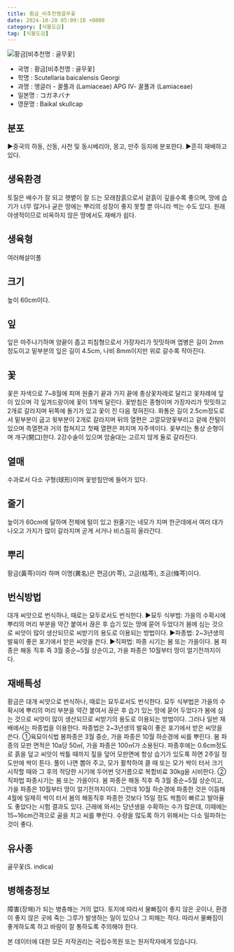 ```yaml
---
title: 황금_비추천명골무꽃
date: 2024-10-28 05:09:18 +0800
category: [식물도감]
tag: [식물도감]
---
```




![황금[비추천명 : 골무꽃]](/fileUpload/plants/basic/Labiatae/Scutellaria/15688/15688_1_th2.jpg)
- 국명 : 황금[비추천명 : 골무꽃]
- 학명 : Scutellaria baicalensis Georgi
- 과명 : 앵글러 - 꿀풀과 (Lamiaceae) APG Ⅳ- 꿀풀과 (Lamiaceae)
- 일본명 : コガネバナ
- 영문명 : Baikal skullcap


## 분포
▶중국의 하동, 산동, 사천 및 동시베리아, 몽고, 만주 등지에 분포한다.▶흔히 재배하고 있다.
## 생육환경
토질은 배수가 잘 되고 햇볕이 잘 드는 모래참흙으로서 겉흙이 깊을수록 좋으며, 땅에 습기가 너무 많거나 굳은 땅에는 뿌리의 성장이 좋지 못할 뿐 아니라 썩는 수도 있다. 원래 야생적이므로 비옥하지 않은 땅에서도 재배가 쉽다.
## 생육형
여러해살이풀
## 크기
높이 60cm이다.
## 잎
잎은 마주나기하며 양끝이 좁고 피침형으로서 가장자리가 밋밋하며 엽병은 길이 2mm정도이고 밑부분의 잎은 길이 4.5cm, 나비 8mm이지만 위로 갈수록 작아진다.
## 꽃
꽃은 자색으로 7~8월에 피며 원줄기 끝과 가지 끝에 총상꽃차례로 달리고 꽃차례에 잎이 있으며 각 잎겨드랑이에 꽃이 1개씩 달린다. 꽃받침은 종형이며 가장자리가 밋밋하고 2개로 갈라지며 뒤쪽에 돌기가 있고 꽃이 진 다음 젖혀진다. 화통은 길이 2.5cm정도로서 밑부분이 굽고 윗부분이 2개로 갈라지며 뒤의 열편은 고깔모양꽃부리고 겉에 잔털이 있으며 측열편과 거의 합쳐지고 첫째 열편은 퍼지며 자주색이다. 꽃부리는 통상 순형이며 개구(開口)한다. 2강수술이 있으며 암술대는 고르지 않게 둘로 갈라진다.
## 열매
수과로서 다소 구형(球形)이며 꽃받침안에 들어가 있다.
## 줄기
높이가 60cm에 달하며 전체에 털이 있고 원줄기는 네모가 지며 한군데에서 여러 대가 나오고 가지가 많이 갈라지며 곧게 서거나 비스듬히 올라간다.
## 뿌리
황금(黃芩)이라 하며 이명(異名)은 편금(片芩), 고금(枯芩), 조금(條芩)이다.
## 번식방법
대개 씨앗으로 번식하나, 때로는 묘두로서도 번식한다. ▶묘두 식부법: 가을의 수확시에 뿌리의 머리 부분을 약간 붙여서 끊은 후 습기 있는 땅에 묻어 두었다가 봄에 심는 것으로 씨앗이 많이 생산되므로 씨받기의 용도로 이용되는 방법이다.▶파종법: 2~3년생의 발육이 좋은 포기에서 받은 씨앗을 쓴다.▶직파법: 파종 시기는 봄 또는 가을이다. 봄 파종은 해동 직후 즉 3월 중순~5월 상순이고, 가을 파종은 10월부터 땅이 얼기전까지이다.
## 재배특성
황금은 대개 씨앗으로 번식하나, 때로는 묘두로서도 번식한다. 묘두 식부법은 가을의 수확시에 뿌리의 머리 부분을 약간 붙여서 끊은 후 습기 있는 땅에 묻어 두었다가 봄에 심는 것으로 씨앗이 많이 생산되므로 씨받기의 용도로 이용되는 방법이다. 그러나 일반 재배에서는 파종법을 이용한다. 파종법은 2~3년생의 발육이 좋은 포기에서 받은 씨앗을 쓴다.①육묘이식법 봄파종은 3월 중순, 가을 파종은 10월 하순경에 씨를 뿌린다. 봄 파종의 모판 면적은 10a당 50㎡, 가을 파종은 100㎡가 소용된다. 파종후에는 0.6cm정도로 흙을 덮고 씨앗이 싹틀 때까지 짚을 덮어 모판면에 항상 습기가 있도록 하면 2주일 정도만에 싹이 튼다. 풀이 나면 뽑아 주고, 모가 활착하여 클 때 또는 모가 싹이 터서 크기 시작할 때와 그 후의 적당한 시기에 두어번 덧거름으로 복합비료 30kg을 시비한다.②직파법 파종시기는 봄 또는 가을이다. 봄 파종은 해동 직후 즉 3월 중순~5월 상순이고, 가을 파종은 10월부터 땅이 얼기전까지이다. 그런데 10월 하순경에 파종한 것은 이듬해 4월에 일제히 싹이 터서 봄의 해동직후 파종한 것보다 15일 정도 싹틈이 빠르고 발아율도 좋았다는 시험 결과도 있다. 근래에 와서는 당년생을 수확하는 수가 많은데, 이때에는 15~16cm간격으로 골을 치고 씨를 뿌린다. 수량을 많도록 하기 위해서는 다소 밀파하는 것이 좋다.
## 유사종
골무꽃(S. indica)
## 병해충정보
障害(장해)가 되는 병충해는 거의 없다. 토지에 따라서 물빠짐이 좋지 않은 곳이나, 환경이 좋지 않은 곳에 죽는 그루가 발생하는 일이 있으나 그 피해는 적다. 따라서 물빠짐이 좋게하도록 하고 바람이 잘 통하도록 주의해야 한다.






본 데이터에 대한 모든 저작권리는 국립수목원 또는 원저작자에게 있습니다.
